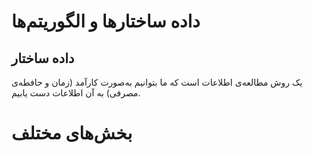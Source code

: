 # داده ساختارها و الگوریتم‌ها

## داده ساختار
یک روش مطالعه‌ی اطلاعات است که ما بتوانیم به‌صورت کارآمد (زمان و حافطه‌ی مصرفی) به آن اطلاعات دست یابیم.

# بخش‌های مختلف
